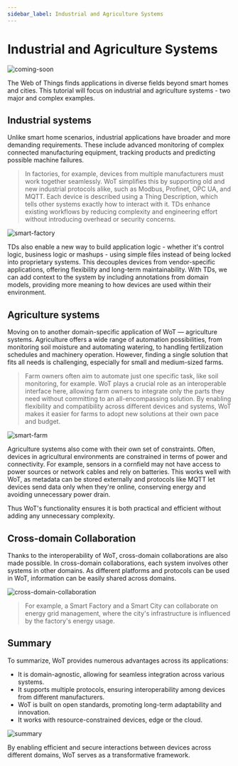 ```yaml
---
sidebar_label: Industrial and Agriculture Systems
---
```


# Industrial and Agriculture Systems

![coming-soon](/img/tutorial/What-Is-Wot/coming_soon_banner.png)

The Web of Things finds applications in diverse fields beyond smart homes and cities. This tutorial will focus on industrial and agriculture systems - two major and complex examples.

## Industrial systems

Unlike smart home scenarios, industrial applications have broader and more demanding requirements. These include advanced monitoring of complex connected manufacturing equipment, tracking products and predicting possible machine failures.

> In factories, for example, devices from multiple manufacturers must work together seamlessly. WoT simplifies this by supporting old and new industrial protocols alike, such as Modbus, Profinet, OPC UA, and MQTT. Each device is described using a Thing Description, which tells other systems exactly how to interact with it. TDs enhance existing workflows by reducing complexity and engineering effort without introducing overhead or security concerns.

![smart-factory](/img/11-Architecture-Patterns/smart-factory.png)

TDs also enable a new way to build application logic - whether it's control logic, business logic or mashups - using simple files instead of being locked into proprietary systems. This decouples devices from vendor-specific applications, offering flexibility and long-term maintainability. With TDs, we can add context to the system by including annotations from domain models, providing more meaning to how devices are used within their environment.

## Agriculture systems

Moving on to another domain-specific application of WoT — agriculture systems. Agriculture offers a wide range of automation possibilities, from monitoring soil moisture and automating watering, to handling fertilization schedules and machinery operation. However, finding a single solution that fits all needs is challenging, especially for small and medium-sized farms. 

> Farm owners often aim to automate just one specific task, like soil monitoring, for example. WoT plays a crucial role as an interoperable interface here, allowing farm owners to integrate only the parts they need without committing to an all-encompassing solution. By enabling flexibility and compatibility across different devices and systems, WoT makes it easier for farms to adopt new solutions at their own pace and budget.

![smart-farm](/img/11-Architecture-Patterns/smart-farm.png)


Agriculture systems also come with their own set of constraints. Often, devices in agricultural environments are constrained in terms of power and connectivity. For example, sensors in a cornfield may not have access to power sources or network cables and rely on batteries. This works well with WoT, as metadata can be stored externally and protocols like MQTT let devices send data only when they're online, conserving energy and avoiding unnecessary power drain.

Thus WoT's functionality ensures it is both practical and efficient without adding any unnecessary complexity.

## Cross-domain Collaboration

Thanks to the interoperability of WoT, cross-domain collaborations are also made possible. In cross-domain collaborations, each system involves other systems in other domains. As different platforms and protocols can be used in WoT, information can be easily shared across domains.

![cross-domain-collaboration](/img/11-Architecture-Patterns/cross-domain.png)

> For example, a Smart Factory and a Smart City can collaborate on energy grid management, where the city's infrastructure is influenced by the factory's energy usage.

## Summary

To summarize, WoT provides numerous advantages across its applications:

- It is domain-agnostic, allowing for seamless integration across various systems.
- It supports multiple protocols, ensuring interoperability among devices from different manufacturers.
- WoT is built on open standards, promoting long-term adaptability and innovation.
- It works with resource-constrained devices, edge or the cloud.

![summary](/img/11-Architecture-Patterns/summary.png)

By enabling efficient and secure interactions between devices across different domains, WoT serves as a transformative framework.